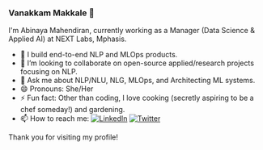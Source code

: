 ### Vanakkam Makkale 🙏

I'm Abinaya Mahendiran, currently working as a Manager (Data Science & Applied AI) at NEXT Labs, Mphasis.

- 🔭 I build end-to-end NLP and MLOps products.
- 👯 I’m looking to collaborate on open-source applied/research projects focusing on NLP.
- 💬 Ask me about NLP/NLU, NLG, MLOps, and Architecting ML systems.
- 😄 Pronouns: She/Her
- ⚡ Fun fact: Other than coding, I love cooking (secretly aspiring to be a chef someday!) and gardening. 
- 📫 How to reach me: <a href="https://www.linkedin.com/in/abinayamahendiran" target="_blank"><img src="https://img.shields.io/badge/LinkedIn-%230077B5.svg?&style=flat-square&logo=linkedin&logoColor=white" alt="LinkedIn"></a>
<a href="https://twitter.com/freakynut" target="_blank"><img src="https://img.shields.io/badge/Twitter-%231DA1F2.svg?&style=flat-square&logo=twitter&logoColor=white" alt="Twitter"></a>

Thank you for visiting my profile!

<!--
**AbinayaM02/AbinayaM02** is a ✨ _special_ ✨ repository because its `README.md` (this file) appears on your GitHub profile.

Here are some ideas to get you started:

- 🔭 I’m currently working on ...
- 🌱 I’m currently learning ...
- 👯 I’m looking to collaborate on ...
- 🤔 I’m looking for help with ...
- 💬 Ask me about ...
- 📫 How to reach me: ...
- 😄 Pronouns: ...
- ⚡ Fun fact: ...
-->

